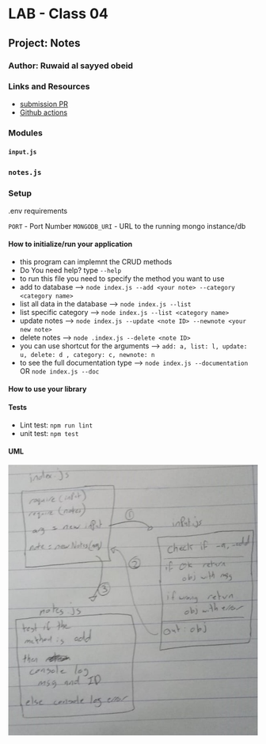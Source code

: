# LAB - Class 04

## Project: Notes

### Author: Ruwaid al sayyed obeid

### Links and Resources

- [submission PR](https://github.com/ruwaid-401-advanced-javascript/notes/pull/5)
- [Github actions](https://github.com/ruwaid-401-advanced-javascript/notes/pull/5/checks)

### Modules
#### `input.js`
### `notes.js`

### Setup
.env requirements 

`PORT` - Port Number
`MONGODB_URI` - URL to the running mongo instance/db

#### How to initialize/run your application 

 * this program can implemnt the CRUD methods
 * Do You need help? type `--help`  
 * to run this file you need to specify the method you want to use
 * add to database -->  `node index.js --add <your note> --category <category name>`
 * list all data in  the database --> `node index.js --list`
 * list specific category --> `node index.js --list <category name>`
 * update notes --> `node index.js --update <note ID> --newnote <your new note>`
 * delete notes --> `node .index.js --delete <note ID>`
 * you can use shortcut for the arguments --> `add: a, list: l, update: u, delete: d , category: c, newnote: n`
 * to see the full documentation type --> `node index.js --documentation` OR `node index.js --doc`

#### How to use your library 
#### Tests
- Lint test: `npm run lint`
- unit test: `npm test`

#### UML

![UML Diagram](./assets/whiteBoard-class-01.jpeg)
